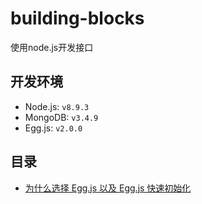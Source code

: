 # building-blocks

使用node.js开发接口

## 开发环境

- Node.js:  `v8.9.3`
- MongoDB:  `v3.4.9`
- Egg.js:  `v2.0.0`

## 目录

- [为什么选择 Egg.js 以及 Egg.js 快速初始化](https://github.com/celarears/building-blocks/blob/master/book/为什么选择%20Egg.js%20以及%20Egg.js%20快速初始化.md)
